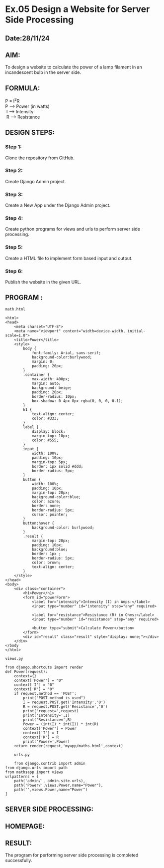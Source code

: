 # Ex.05 Design a Website for Server Side Processing
## Date:28/11/24

## AIM:
 To design a website to calculate the power of a lamp filament in an incandescent bulb in the server side. 


## FORMULA:
P = I<sup>2</sup>R
<br> P --> Power (in watts)
<br> I --> Intensity
<br> R --> Resistance

## DESIGN STEPS:

### Step 1:
Clone the repository from GitHub.

### Step 2:
Create Django Admin project.

### Step 3:
Create a New App under the Django Admin project.

### Step 4:
Create python programs for views and urls to perform server side processing.

### Step 5:
Create a HTML file to implement form based input and output.

### Step 6:
Publish the website in the given URL.

## PROGRAM :
```
math.html

<html>
<head>
    <meta charset="UTF-8">
    <meta name="viewport" content="width=device-width, initial-scale=1.0">
    <title>Power</title>
    <style>
        body {
            font-family: Arial, sans-serif;
            background-color:burlywood;
            margin: 0;
            padding: 20px;
        }
        .container {
            max-width: 400px;
            margin: auto;
            background: beige;
            padding: 20px;
            border-radius: 10px;
            box-shadow: 0 4px 8px rgba(0, 0, 0, 0.1);
        }
        h1 {
            text-align: center;
            color: #333;
        }
        label {
            display: block;
            margin-top: 10px;
            color: #555;
        }
        input {
            width: 100%;
            padding: 10px;
            margin-top: 5px;
            border: 1px solid #ddd;
            border-radius: 5px;
        }
        button {
            width: 100%;
            padding: 10px;
            margin-top: 20px;
            background-color:blue;
            color: azure;
            border: none;
            border-radius: 5px;
            cursor: pointer;
        }
        button:hover {
            background-color: burlywood;
        }
        .result {
            margin-top: 20px;
            padding: 10px;
            background:blue;
            border: 1px ;
            border-radius: 5px;
            color: brown;
            text-align: center;
        }
    </style>
</head>
<body>
    <div class="container">
        <h1>Power</h1>
        <form id="powerForm">
            <label for="intensity">Intensity (I) in Amps:</label>
            <input type="number" id="intensity" step="any" required>

            <label for="resistance">Resistance (R) in Ohms:</label>
            <input type="number" id="resistance" step="any" required>

            <button type="submit">Calculate Power</button>
        </form>
        <div id="result" class="result" style="display: none;"></div>
    </div>
</body
</html>

views.py

from django.shortcuts import render 
def Power(request): 
    context={} 
    context['Power'] = "0" 
    context['I'] = "0" 
    context['R'] = "0" 
    if request.method == 'POST': 
        print("POST method is used")
        I = request.POST.get('Intensity','0')
        R = request.POST.get('Resistance','0')
        print('request=',request) 
        print('Intensity=',I) 
        print('Resistance=',R) 
        Power = (int(I) * int(I)) * int(R)
        context['Power'] = Power
        context['I'] = I
        context['R'] = R
        print('Power=',Power) 
    return render(request,'myapp/maths.html',context)

    urls.py

    from django.contrib import admin 
from django.urls import path 
from mathsapp import views 
urlpatterns = [ 
    path('admin/', admin.site.urls), 
    path('Power/',views.Power,name="Power"),
    path('',views.Power,name="Power")
]

```

## SERVER SIDE PROCESSING:


## HOMEPAGE:


## RESULT:
The program for performing server side processing is completed successfully.

